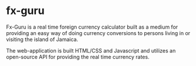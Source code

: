 # fx-guru
Fx-Guru is a real time foreign currency calculator built as a medium for providing an easy way of doing currency conversions to persons living in or visiting the island of Jamaica.

The web-application is built HTML/CSS and Javascript and utilizes an open-source API for providing the real time currency rates.
